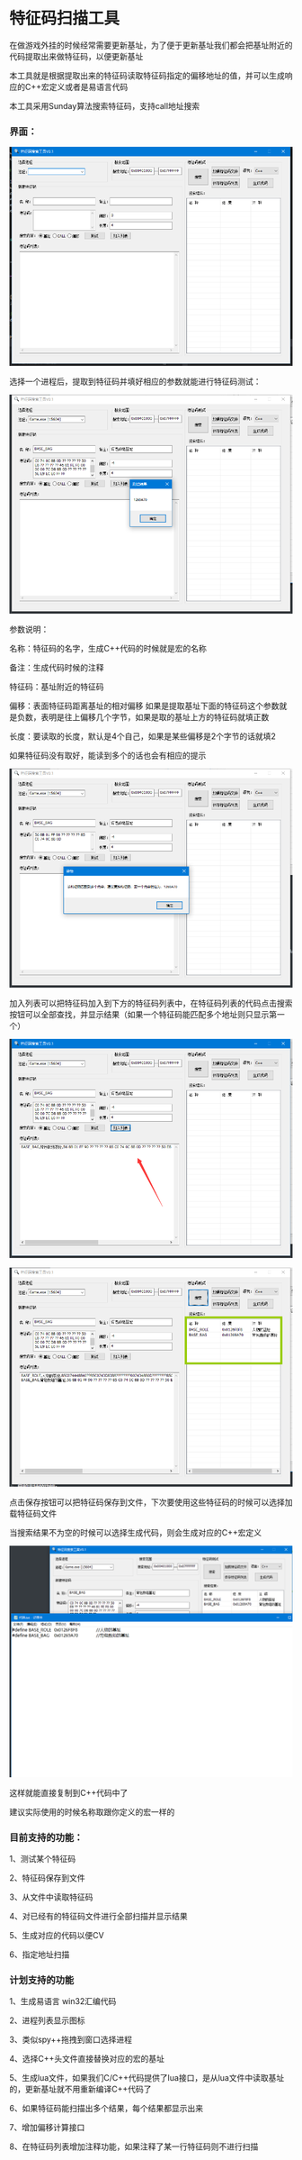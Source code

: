 # 特征码扫描工具
在做游戏外挂的时候经常需要更新基址，为了便于更新基址我们都会把基址附近的代码提取出来做特征码，以便更新基址

本工具就是根据提取出来的特征码读取特征码指定的偏移地址的值，并可以生成响应的C++宏定义或者是易语言代码

本工具采用Sunday算法搜索特征码，支持call地址搜索



### 界面：

![image-20240516222941424](./img/image-20240516222941424.png)

选择一个进程后，提取到特征码并填好相应的参数就能进行特征码测试：

![image-20240516223121171](./img/image-20240516223121171.png)

参数说明：

名称：特征码的名字，生成C++代码的时候就是宏的名称

备注：生成代码时候的注释

特征码：基址附近的特征码

偏移：表面特征码距离基址的相对偏移 如果是提取基址下面的特征码这个参数就是负数，表明是往上偏移几个字节，如果是取的基址上方的特征码就填正数

长度：要读取的长度，默认是4个自己，如果是某些偏移是2个字节的话就填2

如果特征码没有取好，能读到多个的话也会有相应的提示

![image-20240516223436396](./img/image-20240516223436396.png)

加入列表可以把特征码加入到下方的特征码列表中，在特征码列表的代码点击搜索按钮可以全部查找，并显示结果（如果一个特征码能匹配多个地址则只显示第一个）

![image-20240516223539556](./img/image-20240516223539556.png)

![image-20240516223600263](./img/image-20240516223600263.png)



点击保存按钮可以把特征码保存到文件，下次要使用这些特征码的时候可以选择加载特征码文件

当搜索结果不为空的时候可以选择生成代码，则会生成对应的C++宏定义

![image-20240516223714049](./img/image-20240516223714049.png)

这样就能直接复制到C++代码中了

建议实际使用的时候名称取跟你定义的宏一样的

### 目前支持的功能：

1、测试某个特征码

2、特征码保存到文件

3、从文件中读取特征码

4、对已经有的特征码文件进行全部扫描并显示结果

5、生成对应的代码以便CV

6、指定地址扫描

### 计划支持的功能

1、生成易语言 win32汇编代码

2、进程列表显示图标

3、类似spy++拖拽到窗口选择进程

4、选择C++头文件直接替换对应的宏的基址

5、生成lua文件，如果我们C/C++代码提供了lua接口，是从lua文件中读取基址的，更新基址就不用重新编译C++代码了

6、如果特征码能扫描出多个结果，每个结果都显示出来

7、增加偏移计算接口

8、在特征码列表增加注释功能，如果注释了某一行特征码则不进行扫描


